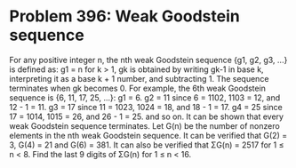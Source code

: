 # Problem 396: Weak Goodstein sequence
For any positive integer n, the nth weak Goodstein sequence {g1, g2, g3,
...} is defined as: g1 = n for k &gt; 1, gk is obtained by writing gk-1
in base k, interpreting it as a base k + 1 number, and subtracting 1.
The sequence terminates when gk becomes 0. For example, the 6th weak
Goodstein sequence is {6, 11, 17, 25, ...}: g1 = 6. g2 = 11 since 6 =
1102, 1103 = 12, and 12 - 1 = 11. g3 = 17 since 11 = 1023, 1024 = 18,
and 18 - 1 = 17. g4 = 25 since 17 = 1014, 1015 = 26, and 26 - 1 = 25.
and so on. It can be shown that every weak Goodstein sequence
terminates. Let G(n) be the number of nonzero elements in the nth weak
Goodstein sequence. It can be verified that G(2) = 3, G(4) = 21 and G(6)
= 381. It can also be verified that ΣG(n) = 2517 for 1 ≤ n &lt; 8. Find
the last 9 digits of ΣG(n) for 1 ≤ n &lt; 16.
